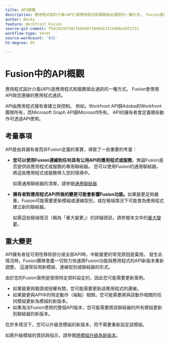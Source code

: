 ```yaml
---
title: API總覽
description: 應用程式設計介面(API)是應用程式和服務彼此通訊的一種方式。 Fusion會使用API與您連線的應用程式通訊。 每個應用程式都有個別的API。
author: Becky
feature: Workfront Fusion
source-git-commit: f5dcb5207581fb68d0f3048d23214d08a28f2f22
workflow-type: tm+mt
source-wordcount: '431'
ht-degree: 0%

---
```


# Fusion中的API概觀

<!--Add me to TOCs-->

應用程式設計介面(API)是應用程式和服務彼此通訊的一種方式。 Fusion會使用API與您連線的應用程式通訊。

API由應用程式擁有者建立與控制。 例如，Workfront API歸Adobe的Workfront團隊所有，而Microsoft Graph API歸Microsoft所有。 API的擁有者會定義哪些動作可透過API使用。

## 考量事項

API是由其擁有者而非Fusion定義的事實，導致了一些重要的考量：

* **您可以使用Fusion連線到任何具有公用API的應用程式或服務**，無論Fusion是否提供該應用程式或服務的專用聯結器。 您可以使用Fusion的通用聯結器，將這些應用程式或服務帶入您的情境中。

  如需通用聯結器的清單，請參閱[通用聯結器](/help/workfront-fusion/references/apps-and-modules/apps-and-modules-toc.md#universal-connectors)

* **擁有者對應用程式API所做的變更可能會影響Fusion功能。**&#x200B;如果變更足夠嚴重，Fusion可能需要更新模組或連線型別，或在極端情況下可能會為應用程式建立新的聯結器。

  如需這些極端情況（稱為「重大變更」）的詳細資訊，請參閱本文中的[重大變更](#breaking-changes)。


## 重大變更

API擁有者從可用性移除部分或全部API時，中斷變更的常見原因是棄用。 發生此情況時，Fusion團隊會盡一切努力快速將Fusion功能與應用程式的API新版本重新調整。 這通常採用新模組、連線型別或聯結器的形式。

由於您的Fusion案例是使用特定資料設定的，因此您可能需要更新案例。

* 如果變更與驗證或授權有關，您可能需要更新該應用程式的連線。
* 如果變更與API中的特定動作（端點）相關，您可能需要將與該動作相關的任何模組更新為模組的新版本。
* 如果淘汰Fusion使用的整個API版本，您可能需要將該聯結器的所有模組更新到聯結器的新版本。

在許多情況下，您可以升級至模組的新版本，而不需要重新設定該模組。

如需升級模組的資訊與指示，請參閱[將模組升級為新版本](/help/workfront-fusion/manage-scenarios/update-module-to-new-version.md)。
